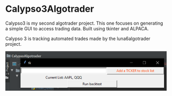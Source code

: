 # Calypso3Algotrader

Calypso3 is my second algotrader project. This one focuses on generating a simple GUI to access trading data. Built using tkinter and ALPACA. 

Calypso 3 is tracking automated trades made by the luna6algotrader project.


![GUI](https://github.com/yungalyx/Calypso3Algotrader/blob/master/calypso3.png)

